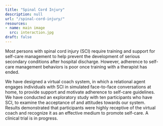 ```yaml
---
title: "Spinal Cord Injury"
description: null
url: "/spinal-cord-injury/"
resources:
- name: main image
  src: interaction.jpg
draft: false
---
```


Most persons with spinal cord injury (SCI) require training and support for self-care management to help prevent the development of serious secondary conditions after hospital discharge. However, adherence to self-care management behaviors is poor once training with a therapist has ended.

We have designed a virtual coach system, in which a relational agent engages individuals with SCI in simulated face-to-face conversations at home,
to provide support and motivate adherence to self-care guidelines.
We have conducted an exploratory study with ten participants who have SCI, to examine the acceptance of and attitudes towards our system.
Results demonstrated that participants were highly receptive of the virtual coach and recognize it as an effective medium to promote self-care.
A clinical trial is in progress.

